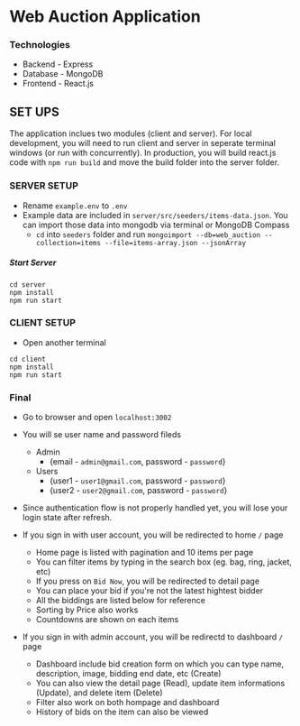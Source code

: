 # Web Auction Application

### Technologies

- Backend - Express
- Database - MongoDB
- Frontend - React.js

## SET UPS

The application inclues two modules (client and server). For local development, you will need to run client and server in seperate terminal windows (or run with concurrently). In production, you will build react.js code with `npm run build` and move the build folder into the server folder.

### SERVER SETUP

- Rename `example.env` to `.env`
- Example data are included in `server/src/seeders/items-data.json`. You can import those data into mongodb via terminal or MongoDB Compass
  - `cd` into `seeders` folder and run `mongoimport --db=web_auction --collection=items --file=items-array.json --jsonArray`

##### Start Server

```
cd server
npm install
npm run start
```

### CLIENT SETUP

- Open another terminal

```
cd client
npm install
npm run start
```

### Final

- Go to browser and open `localhost:3002`
- You will se user name and password fileds

  - Admin
    - {email - `admin@gmail.com`, password - `password`}
  - Users
    - {user1 - `user1@gmail.com`, password - `password`}
    - {user2 - `user2@gmail.com`, password - `password`}

- Since authentication flow is not properly handled yet, you will lose your login state after refresh.
- If you sign in with user account, you will be redirected to home `/` page
  - Home page is listed with pagination and 10 items per page
  - You can filter items by typing in the search box (eg. bag, ring, jacket, etc)
  - If you press on `Bid Now`, you will be redirected to detail page
  - You can place your bid if you're not the latest hightest bidder
  - All the biddings are listed below for reference
  - Sorting by Price also works
  - Countdowns are shown on each items
- If you sign in with admin account, you will be redirectd to dashboard `/` page
  - Dashboard include bid creation form on which you can type name, description, image, bidding end date, etc (Create)
  - You can also view the detail page (Read), update item informations (Update), and delete item (Delete)
  - Filter also work on both hompage and dashboard
  - History of bids on the item can also be viewed
